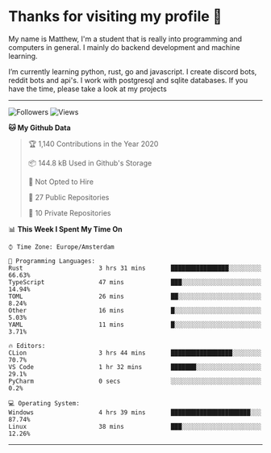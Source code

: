 # Thanks for visiting my profile 👋
My name is Matthew, I'm a student that is really into programming and computers in general. I mainly do backend development and machine learning.


I’m currently learning python, rust, go and javascript. I create discord bots, reddit bots and api's. I work with postgresql and sqlite databases. If you have the time, please take a look at my projects

---
![Followers](https://img.shields.io/github/followers/DankDumpster?style=social)
![Views](https://komarev.com/ghpvc/?username=DankDumpster&style=flat-square&color=green)
<!--START_SECTION:waka-->
**🐱 My Github Data** 

> 🏆 1,140 Contributions in the Year 2020
 > 
> 📦 144.8 kB Used in Github's Storage 
 > 
> 🚫 Not Opted to Hire
 > 
> 📜 27 Public Repositories
 > 
> 🔑 10 Private Repositories 

📊 **This Week I Spent My Time On** 

```text
⌚︎ Time Zone: Europe/Amsterdam

💬 Programming Languages: 
Rust                     3 hrs 31 mins       ████████████████░░░░░░░░░   66.63% 
TypeScript               47 mins             ███░░░░░░░░░░░░░░░░░░░░░░   14.94% 
TOML                     26 mins             ██░░░░░░░░░░░░░░░░░░░░░░░   8.24% 
Other                    16 mins             █░░░░░░░░░░░░░░░░░░░░░░░░   5.03% 
YAML                     11 mins             █░░░░░░░░░░░░░░░░░░░░░░░░   3.71%

🔥 Editors: 
CLion                    3 hrs 44 mins       █████████████████░░░░░░░░   70.7% 
VS Code                  1 hr 32 mins        ███████░░░░░░░░░░░░░░░░░░   29.1% 
PyCharm                  0 secs              ░░░░░░░░░░░░░░░░░░░░░░░░░   0.2%

💻 Operating System: 
Windows                  4 hrs 39 mins       ██████████████████████░░░   87.74% 
Linux                    38 mins             ███░░░░░░░░░░░░░░░░░░░░░░   12.26%

```


<!--END_SECTION:waka-->
-------
